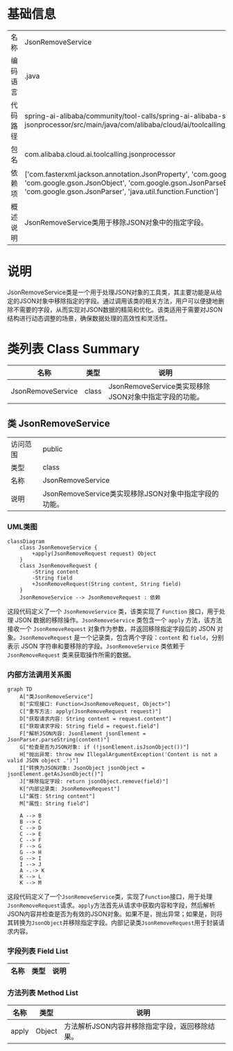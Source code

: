 # 基础信息

|      |      |
|------|------|
| 名称 | JsonRemoveService |
| 编码语言 | .java |
| 代码路径 | spring-ai-alibaba/community/tool-calls/spring-ai-alibaba-starter-tool-calling-jsonprocessor/src/main/java/com/alibaba/cloud/ai/toolcalling/jsonprocessor/JsonRemoveService.java |
| 包名 | com.alibaba.cloud.ai.toolcalling.jsonprocessor |
| 依赖项 | ['com.fasterxml.jackson.annotation.JsonProperty', 'com.google.gson.JsonElement', 'com.google.gson.JsonObject', 'com.google.gson.JsonParseException', 'com.google.gson.JsonParser', 'java.util.function.Function'] |
| 概述说明 | JsonRemoveService类用于移除JSON对象中的指定字段。 |

# 说明

JsonRemoveService类是一个用于处理JSON对象的工具类，其主要功能是从给定的JSON对象中移除指定的字段。通过调用该类的相关方法，用户可以便捷地删除不需要的字段，从而实现对JSON数据的精简和优化。该类适用于需要对JSON结构进行动态调整的场景，确保数据处理的高效性和灵活性。

# 类列表 Class Summary

| 名称   | 类型  | 说明 |
|-------|------|-------------|
| JsonRemoveService | class | JsonRemoveService类实现移除JSON对象中指定字段的功能。 |



## 类 JsonRemoveService

|      |      |
|------|------|
| 访问范围 | public |
| 类型 | class |
| 名称 | JsonRemoveService |
| 说明 | JsonRemoveService类实现移除JSON对象中指定字段的功能。 |


### UML类图

```mermaid
classDiagram
    class JsonRemoveService {
        +apply(JsonRemoveRequest request) Object
    }
    class JsonRemoveRequest {
        -String content
        -String field
        +JsonRemoveRequest(String content, String field)
    }
    JsonRemoveService --> JsonRemoveRequest : 依赖
```

这段代码定义了一个 `JsonRemoveService` 类，该类实现了 `Function` 接口，用于处理 JSON 数据的移除操作。`JsonRemoveService` 类包含一个 `apply` 方法，该方法接收一个 `JsonRemoveRequest` 对象作为参数，并返回移除指定字段后的 JSON 对象。`JsonRemoveRequest` 是一个记录类，包含两个字段：`content` 和 `field`，分别表示 JSON 字符串和要移除的字段。`JsonRemoveService` 类依赖于 `JsonRemoveRequest` 类来获取操作所需的数据。


### 内部方法调用关系图

```mermaid
graph TD
    A["类JsonRemoveService"]
    B["实现接口: Function<JsonRemoveRequest, Object>"]
    C["重写方法: apply(JsonRemoveRequest request)"]
    D["获取请求内容: String content = request.content"]
    E["获取请求字段: String field = request.field"]
    F["解析JSON内容: JsonElement jsonElement = JsonParser.parseString(content)"]
    G["检查是否为JSON对象: if (!jsonElement.isJsonObject())"]
    H["抛出异常: throw new IllegalArgumentException('Content is not a valid JSON object .')"]
    I["转换为JSON对象: JsonObject jsonObject = jsonElement.getAsJsonObject()"]
    J["移除指定字段: return jsonObject.remove(field)"]
    K["内部记录类: JsonRemoveRequest"]
    L["属性: String content"]
    M["属性: String field"]

    A --> B
    B --> C
    C --> D
    C --> E
    C --> F
    F --> G
    G --> H
    G --> I
    I --> J
    A -.-> K
    K --> L
    K --> M
```

这段代码定义了一个`JsonRemoveService`类，实现了`Function`接口，用于处理`JsonRemoveRequest`请求。`apply`方法首先从请求中获取内容和字段，然后解析JSON内容并检查是否为有效的JSON对象。如果不是，抛出异常；如果是，则将其转换为`JsonObject`并移除指定字段。内部记录类`JsonRemoveRequest`用于封装请求内容。

### 字段列表 Field List

| 名称  | 类型  | 说明 |
|-------|-------|------|

### 方法列表 Method List

| 名称  | 类型  | 说明 |
|-------|-------|------|
| apply | Object | 方法解析JSON内容并移除指定字段，返回移除结果。 |




